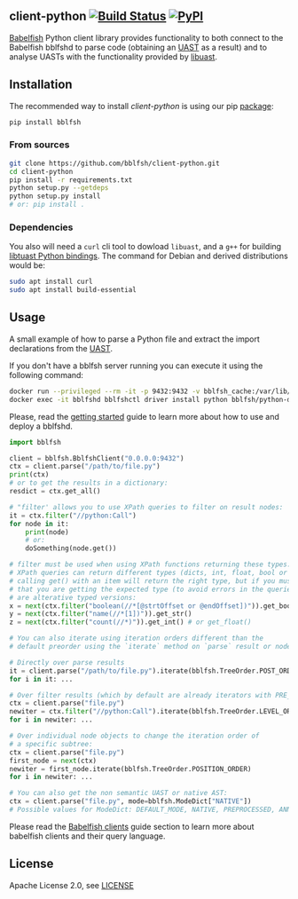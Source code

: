 ## client-python [![Build Status](https://travis-ci.org/bblfsh/client-python.svg?branch=master)](https://travis-ci.org/bblfsh/client-python) [![PyPI](https://img.shields.io/pypi/v/bblfsh.svg)](https://pypi.python.org/pypi/bblfsh)

[Babelfish](https://doc.bblf.sh) Python client library provides functionality to both
connect to the Babelfish bblfshd to parse code
(obtaining an [UAST](https://doc.bblf.sh/uast/uast-specification.html) as a result)
and to analyse UASTs with the functionality provided by [libuast](https://github.com/bblfsh/libuast).

## Installation

The recommended way to install *client-python* is using our pip [package](https://pypi.python.org/pypi/bblfsh):

```sh
pip install bblfsh
```

### From sources

```bash
git clone https://github.com/bblfsh/client-python.git
cd client-python
pip install -r requirements.txt
python setup.py --getdeps
python setup.py install
# or: pip install .
```

### Dependencies

You also will need a `curl` cli tool to dowload `libuast`, and a `g++` for building [libtuast Python bindings](https://github.com/bblfsh/client-python/blob/0037d762563ab49b3daac8a7577f7103a5628fc6/setup.py#L17).
The command for Debian and derived distributions would be:

```bash
sudo apt install curl
sudo apt install build-essential
```

## Usage

A small example of how to parse a Python file and extract the import declarations from the [UAST](https://doc.bblf.sh/uast/uast-specification.html).

If you don't have a bblfsh server running you can execute it using the following command:

```sh
docker run --privileged --rm -it -p 9432:9432 -v bblfsh_cache:/var/lib/bblfshd --name bblfshd bblfsh/bblfshd
docker exec -it bblfshd bblfshctl driver install python bblfsh/python-driver:latest
```

Please, read the [getting started](https://doc.bblf.sh/using-babelfish/getting-started.html) guide to learn more about how to use and deploy a bblfshd.

```python
import bblfsh

client = bblfsh.BblfshClient("0.0.0.0:9432")
ctx = client.parse("/path/to/file.py")
print(ctx)
# or to get the results in a dictionary:
resdict = ctx.get_all()

# "filter' allows you to use XPath queries to filter on result nodes:
it = ctx.filter("//python:Call")
for node in it:
    print(node)
    # or:
    doSomething(node.get())

# filter must be used when using XPath functions returning these types:
# XPath queries can return different types (dicts, int, float, bool or str), 
# calling get() with an item will return the right type, but if you must ensure
# that you are getting the expected type (to avoid errors in the queries) there
# are alterative typed versions:
x = next(ctx.filter("boolean(//*[@strtOffset or @endOffset])")).get_bool()
y = next(ctx.filter("name(//*[1])")).get_str()
z = next(ctx.filter("count(//*)")).get_int() # or get_float()

# You can also iterate using iteration orders different than the 
# default preorder using the `iterate` method on `parse` result or node objects:

# Directly over parse results
it = client.parse("/path/to/file.py").iterate(bblfsh.TreeOrder.POST_ORDER)
for i in it: ...

# Over filter results (which by default are already iterators with PRE_ORDER):
ctx = client.parse("file.py")
newiter = ctx.filter("//python:Call").iterate(bblfsh.TreeOrder.LEVEL_ORDER)
for i in newiter: ...

# Over individual node objects to change the iteration order of
# a specific subtree:
ctx = client.parse("file.py")
first_node = next(ctx)
newiter = first_node.iterate(bblfsh.TreeOrder.POSITION_ORDER)
for i in newiter: ...

# You can also get the non semantic UAST or native AST:
ctx = client.parse("file.py", mode=bblfsh.ModeDict["NATIVE"])
# Possible values for ModeDict: DEFAULT_MODE, NATIVE, PREPROCESSED, ANNOTATED, SEMANTIC
```

Please read the [Babelfish clients](https://doc.bblf.sh/using-babelfish/clients.html)
guide section to learn more about babelfish clients and their query language.

## License

Apache License 2.0, see [LICENSE](LICENSE)
